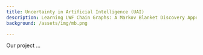 ```yaml
---
title: Uncertainty in Artificial Intelligence (UAI)
description: Learning LWF Chain Graphs: A Markov Blanket Discovery Approach
background: /assets/img/mb.png

---
```


Our project ...
